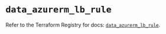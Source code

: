 # `data_azurerm_lb_rule`

Refer to the Terraform Registry for docs: [`data_azurerm_lb_rule`](https://registry.terraform.io/providers/hashicorp/azurerm/4.16.0/docs/data-sources/lb_rule).
